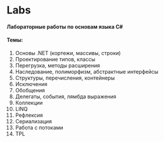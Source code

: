 # Labs

#### Лабораторные работы по основам языка C#
#### Темы:
1. Основы .NET (кортежи, массивы, строки)
2. Проектирование типов, классы
3. Перегрузка, методы расширения
4. Наследование, полиморфизм, абстрактные интерфейсы
5. Структуры, перечисления, контейнеры
6. Исключения
7. Обобщения
8. Делегаты, события, лямбда выражения
9. Коллекции
10. LINQ
11. Рефлексия
12. Сериализация
13. Работа с потоками
14. TPL
